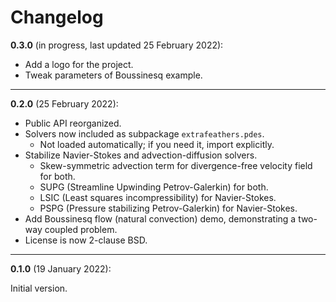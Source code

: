 # Changelog

**0.3.0** (in progress, last updated 25 February 2022):

- Add a logo for the project.
- Tweak parameters of Boussinesq example.


---

**0.2.0** (25 February 2022):

- Public API reorganized.
- Solvers now included as subpackage `extrafeathers.pdes`.
  - Not loaded automatically; if you need it, import explicitly.
- Stabilize Navier-Stokes and advection-diffusion solvers.
  - Skew-symmetric advection term for divergence-free velocity field for both.
  - SUPG (Streamline Upwinding Petrov-Galerkin) for both.
  - LSIC (Least squares incompressibility) for Navier-Stokes.
  - PSPG (Pressure stabilizing Petrov-Galerkin) for Navier-Stokes.
- Add Boussinesq flow (natural convection) demo, demonstrating a two-way coupled problem.
- License is now 2-clause BSD.


---

**0.1.0** (19 January 2022):

Initial version.
